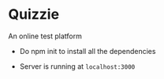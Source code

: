 # Quizzie
An online test platform


* Do npm init to install all the dependencies

* Server is running at `localhost:3000`
